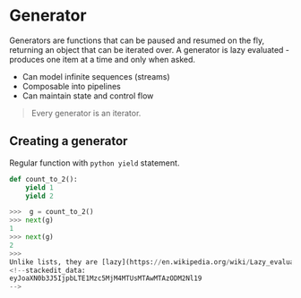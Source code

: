 # Generator
Generators are functions that can be paused and resumed on the fly, returning an object that can be iterated over.
A generator is lazy evaluated - produces one item at a time and only when asked.

 - Can model infinite sequences (streams)
 - Composable into pipelines
 - Can maintain state and control flow

> Every generator is an iterator.

## Creating a generator
Regular function with ```python
yield``` statement.
```python
def count_to_2():
	yield 1
	yield 2
```
```python
>>>  g = count_to_2()
>>> next(g)
1
>>> next(g)
2
>>>
Unlike lists, they are [lazy](https://en.wikipedia.org/wiki/Lazy_evaluation) and thus produce items one at a time and only when asked. So they are much more [memory efficient](https://realpython.com/python-memory-management/) when dealing with large datasets.
<!--stackedit_data:
eyJoaXN0b3J5IjpbLTE1Mzc5MjM4MTUsMTAwMTAzODM2Nl19
-->